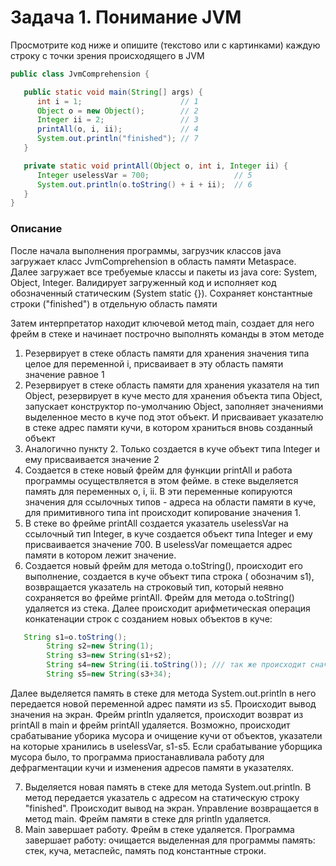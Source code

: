 # Задача 1. Понимание JVM

Просмотрите код ниже и опишите (текстово или с картинками) каждую строку с точки зрения происходящего в JVM

```java
public class JvmComprehension {

   public static void main(String[] args) {
      int i = 1;                      // 1
      Object o = new Object();        // 2
      Integer ii = 2;                 // 3
      printAll(o, i, ii);             // 4
      System.out.println("finished"); // 7
   }

   private static void printAll(Object o, int i, Integer ii) {
      Integer uselessVar = 700;                   // 5
      System.out.println(o.toString() + i + ii);  // 6
   }
}
```

### Описание

После начала выполнения программы, загрузчик классов java загружает класс JvmComprehension в область памяти Metaspace.
Далее загружает все требуемые классы и пакеты из java core: System, Object, Integer. Валидирует загруженный код
и исполняет код обозначенный статическим (System static {}). Сохраняет константные строки ("finished") в отдельную
область памяти

Затем интерпретатор находит ключевой метод main, создает для него фрейм в стеке и начинает построчно выполнять команды в
этом методе

1. Резервирует в стеке область памяти для хранения значения типа целое для переменной i, присваивает в эту область
   памяти значение равное 1
2. Резервирует в стеке область памяти для хранения указателя на тип Object, резервирует в куче место для хранения
   объекта типа Object,
   запускает конструктор по-умолчанию Object, заполняет значениями выделенное место в куче под этот объект. И
   присваивает указателю в стеке адрес памяти кучи,
   в котором храниться вновь созданный объект
3. Аналогично пункту 2. Только создается в куче объект типа Integer и ему присваивается значение 2
4. Создается в стеке новый фрейм для функции printAll и работа программы осуществляется в этом фейме. в стеке выделяется
   память для переменных o, i, ii. В эти переменные копируются значения
   для ссылочных типов - адреса на области памяти в куче, для примитивного типа int происходит копирование значения 1.
5. В стеке во фрейме printAll создается указатель uselessVar на ссылочный тип Integer, в куче создается объект типа
   Integer и ему присваивается значение 700.
   В uselessVar помещается адрес памяти в котором лежит значение.
6. Создается новый фрейм для метода o.toString(), происходит его выполнение, создается в куче объект типа строка (
   обозначим s1), возвращается указатель на строковый тип, который неявно сохраняется во фрейме printAll.
   Фрейм для метода o.toString() удаляется из стека.
   Далее происходит арифметическая операция конкатенации строк с созданием новых объектов в куче:

```java
   String s1=o.toString();
        String s2=new String(1);
        String s3=new String(s1+s2);
        String s4=new String(ii.toString()); /// так же происходит сначала создание фрейма для ii.toString() и его удаление
        String s5=new String(s3+34);
```

Далее выделяется память в стеке для метода System.out.println в него передается новой переменной адрес памяти из s5.
Происходит вывод значения на экран.
Фрейм println удаляется, происходит возврат из printAll в main и фрейм printAll удаляется. Возможно, происходит
срабатывание уборика мусора и очищение
кучи от объектов, указатели на которые хранились в uselessVar, s1-s5. Если срабатывание уборщика мусора было, то
программа приостанавливала работу для дефрагментации кучи
и изменения адресов памяти в указателях.

7. Выделяется новая память в стеке для метода System.out.println. В метод передается указатель с адресом на статическую
   строку "finished". Происходит вывод на экран. Управление возвращается в метод main.
   Фрейм памяти в стеке для println удаляется.
8. Main завершает работу. Фрейм в стеке удаляется. Программа завершает работу: очищается выделенная для программы
   память: стек, куча, метаспейс, память под константные строки.

